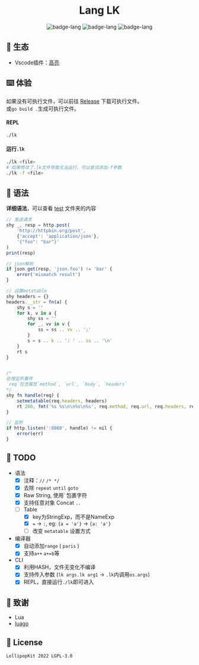 <h1 align="center">Lang LK</h1>

<p align="center">
    <img alt="badge-lang" src="https://badgen.net/badge/Lang/LK/cyan">
    <img alt="badge-lang" src="https://badgen.net/badge/Lk/0.1.1/blue">
    <img alt="badge-lang" src="https://badgen.net/badge/Go/1.19/purple">
</p>

## 🌳 生态
- Vscode插件：[高亮](https://git.lolli.tech/lollipopkit/vscode-lang-lk-highlight)

## ⌨️ 体验
如果没有可执行文件，可以前往 [Release](https://github.com/LollipopKit/lang-lk/releases) 下载可执行文件。  
或`go build .`生成可执行文件。
#### REPL
`./lk`

#### 运行`.lk`
```bash
./lk <file>
# 如果修改了.lk文件导致无法运行，可以尝试添加-f参数
./lk -f <file>
```

## 📄 语法
**详细语法**，可以查看 [test](test) 文件夹的内容

```js
// 发送请求
shy _, resp = http.post(
    'http://httpbin.org/post', 
    {'accept': 'application/json'}, 
    '{"foo": "bar"}'
)
print(resp)

// json解析
if json.get(resp, 'json.foo') != 'bar' {
    error('mismatch result')
}

// 设置metatable
shy headers = {}
headers.__str = fn(a) {
    shy s = ''
    for k, v in a {
        shy ss = ''
        for _, vv in v {
            ss = ss .. vv .. ';'
        }
        s = s .. k .. ': ' .. ss .. '\n'
    }
    rt s
}


/*
处理监听事件
`req`包含属性`method`, `url`, `body`, `headers`
*/
shy fn handle(req) {
    setmetatable(req.headers, headers)
    rt 200, fmt('%s %s\n\n%s\n%s', req.method, req.url, req.headers, req.body)
}

// 监听
if http.listen(':8080', handle) != nil {
    error(err)
}
```

## 🔖 TODO
- 语法
  - [x] 注释：`//` `/* */`
  - [x] 去除 `repeat` `until` `goto`
  - [x] Raw String, 使用``` ` ```包裹字符
  - [x] 支持任意对象 Concat `..`
  - [ ] Table
    - [x] key为StringExp，而不是NameExp
    - [x] `=` -> `:`, eg: `{a = 'a'}` -> `{a: 'a'}`
    - [ ] 改变 `metatable` 设置方式
- 编译器
  - [x] 自动添加`range` ( `paris` )
  - [x] 支持`a++` `a+=b`等
- CLI
  - [x] 利用HASH，文件无变化不编译
  - [x] 支持传入参数 (`lk args.lk arg1` -> `.lk`内调用`os.args`)
  - [x] REPL，直接运行`./lk`即可进入

## 💌 致谢
- Lua
- [luago](https://github.com/zxh0/luago-book)

## 📝 License
`LollipopKit 2022 LGPL-3.0`